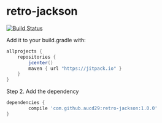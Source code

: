 # retro-jackson
[![Build Status](https://travis-ci.org/aucd29/retro-jackson.svg?branch=master)](https://travis-ci.org/aucd29/retro-jackson)

Add it to your build.gradle with:
```gradle
allprojects {
    repositories {
        jcenter()
        maven { url "https://jitpack.io" }
    }
}
```

Step 2. Add the dependency

```gradle
dependencies {
	    compile 'com.github.aucd29:retro-jackson:1.0.0'
}
```
